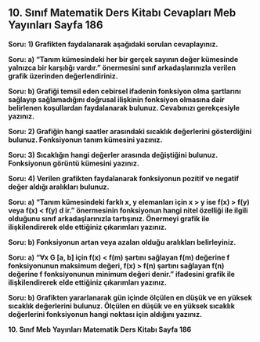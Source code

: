 ## 10. Sınıf Matematik Ders Kitabı Cevapları Meb Yayınları Sayfa 186

**Soru: 1) Grafikten faydalanarak aşağıdaki sorulan cevaplayınız.**

**Soru: a) “Tanım kümesindeki her bir gerçek sayının değer kümesinde yalnızca bir karşılığı vardır.” önermesini sınıf arkadaşlarınızla verilen grafik üzerinden değerlendiriniz.**

**Soru: b) Grafiği temsil eden cebirsel ifadenin fonksiyon olma şartlarını sağlayıp sağlamadığını doğrusal ilişkinin fonksiyon olmasına dair belirlenen koşullardan faydalanarak bulunuz. Cevabınızı gerekçesiyle yazınız.**

**Soru: 2) Grafiğin hangi saatler arasındaki sıcaklık değerlerini gösterdiğini bulunuz. Fonksiyonun tanım kümesini yazınız.**

**Soru: 3) Sıcaklığın hangi değerler arasında değiştiğini bulunuz. Fonksiyonun görüntü kümesini yazınız.**

**Soru: 4) Verilen grafikten faydalanarak fonksiyonun pozitif ve negatif değer aldığı aralıkları bulunuz.**

**Soru: a) “Tanım kümesindeki farklı x, y elemanları için x > y ise f(x) > f(y) veya f(x) < f(y) d ir.” önermesinin fonksiyonun hangi nitel özelliği ile ilgili olduğunu sınıf arkadaşlarınızla tartışınız. Önermeyi grafik ile ilişkilendirerek elde ettiğiniz çıkarımları yazınız.**

**Soru: b) Fonksiyonun artan veya azalan olduğu aralıkları belirleyiniz.**

**Soru: a) “∀x G [a, b] için f(x) < f(m) şartını sağlayan f(m) değerine f fonksiyonunun maksimum değeri, f(x) > f(n) şartını sağlayan f(n) değerine f fonksiyonunun minimum değeri denir.” ifadesini grafik ile ilişkilendirerek elde ettiğiniz çıkarımları yazınız.**

**Soru: b) Grafikten yararlanarak gün içinde ölçülen en düşük ve en yüksek sıcaklık değerlerini bulunuz. Ölçülen en düşük ve en yüksek sıcaklık değerlerini fonksiyonun hangi noktası için aldığını yazınız.**

**10. Sınıf Meb Yayınları Matematik Ders Kitabı Sayfa 186**